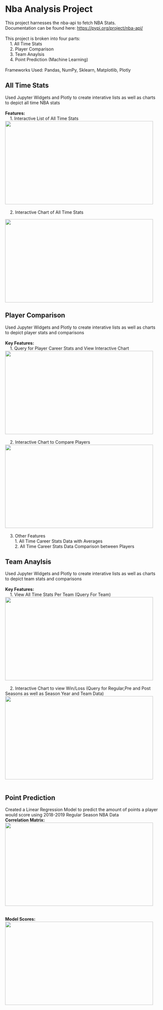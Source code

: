 # Nba Analysis Project
This project harnesses the nba-api to fetch NBA Stats.<br/>
Documentation can be found here: https://pypi.org/project/nba-api/<br/>
<br/>This project is broken into four parts:<br/>
       &nbsp;&nbsp;&nbsp;  1. All Time Stats<br/>
       &nbsp;&nbsp;&nbsp;  2. Player Comparison<br/>
       &nbsp;&nbsp;&nbsp;  3. Team Anaylsis<br/>
       &nbsp;&nbsp;&nbsp;  4. Point Prediction (Machine Learning)<br/>
 <br/> Frameworks Used: Pandas, NumPy, Sklearn, Matplotlib, Plotly
## All Time Stats
Used Jupyter Widgets and Plotly to create interative lists as well as charts to depict all time NBA stats <br/>
<br/>**Features:**<br/>
 &nbsp;&nbsp;&nbsp; 1. Interactive List of All Time Stats <br/>
<img src="https://media.giphy.com/media/XE78Hl1uaCFbL8Pl9t/giphy.gif" width="480" height="270"/><br/>
<br/>
 &nbsp;&nbsp;&nbsp; 2. Interactive Chart of All Time Stats <br/>
 
 <img src="https://media.giphy.com/media/QDQido5dtQ8XWxBdpT/giphy.gif" width="480" height="270"/><br/>


## Player Comparison
Used Jupyter Widgets and Plotly to create interative lists as well as charts to depict player stats and comparisons <br/>
<br/>**Key Features:**<br/>
 &nbsp;&nbsp;&nbsp; 1. Query for Player Career Stats and View Interactive Chart <br/>
<img src="https://media.giphy.com/media/EcKI8QdvWMooQ4XhsG/giphy.gif" width="480" height="270"/><br/>
<br/>
 &nbsp;&nbsp;&nbsp; 2. Interactive Chart to Compare Players <br/>
 <img src="https://media.giphy.com/media/N3DMBZTbNHHJFKpdjl/giphy.gif" width="480" height="270"/><br/>
 <br/>
 &nbsp;&nbsp;&nbsp; 3. Other Features <br/>
  &nbsp;&nbsp;&nbsp;  &nbsp;&nbsp;&nbsp; 1. All Time Career Stats Data with Averages<br/>
  &nbsp;&nbsp;&nbsp;  &nbsp;&nbsp;&nbsp; 2. All Time Career Stats Data Comparison between Players
  
 ## Team Anaylsis 
 Used Jupyter Widgets and Plotly to create interative lists as well as charts to depict team stats and comparisons <br/>
 <br/>**Key Features:**<br/>
 &nbsp;&nbsp;&nbsp; 1. View All Time Stats Per Team (Query For Team) <br/>
<img src="https://media.giphy.com/media/htzrnaWz9sA0ONBTFw/giphy.gif" width="480" height="270"/><br/>
<br/>
 &nbsp;&nbsp;&nbsp; 2. Interactive Chart to view Win/Loss (Query for Regular,Pre and Post Seasons as well as Season Year and Team Data) <br/>
<img src="https://media.giphy.com/media/j1uVxp1TZkAAn4l1UH/giphy.gif" width="480" height="270"/><br/>
<br/>

## Point Prediction
 Created a Linear Regression Model to predict the amount of points a player would score using 2018-2019 Regular Season NBA Data
 <br/>**Correlation Matrix:**<br/>
 <img src="https://i.imgur.com/91LNDkj.png" width="480" height="270"/><br/>
<br/>
<br/>**Model Scores:**<br/>
<img src="https://i.imgur.com/LBkPyYt.png" width="480" height="270"/><br/>
